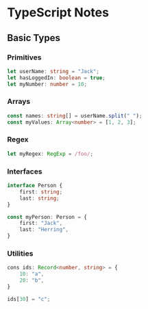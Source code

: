 # TypeScript Notes

## Basic Types

### Primitives

```ts linenums="1"
let userName: string = "Jack";
let hasLoggedIn: boolean = true;
let myNumber: number = 10;
```

### Arrays

```ts linenums="1"
const names: string[] = userName.split(" ");
const myValues: Array<number> = [1, 2, 3];
```

### Regex

```ts linenums="1"
let myRegex: RegExp = /foo/;
```

### Interfaces

```ts linenums="1"
interface Person {
    first: string;
    last: string;
}

const myPerson: Person = {
    first: "Jack",
    last: "Herring",
}
```

### Utilities

```ts linenums="1"
cons ids: Record<number, string> = {
    10: "a",
    20: "b",
}

ids[30] = "c";
```

